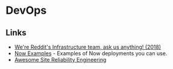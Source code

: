 # DevOps

## Links

- [We're Reddit's Infrastructure team, ask us anything! (2018)](https://www.reddit.com/r/sysadmin/comments/9x577m/were_reddits_infrastructure_team_ask_us_anything/?utm_content=comments&utm_medium=user&utm_source=reddit&utm_name=u_nikivi)
- [Now Examples](https://github.com/zeit/now-examples) - Examples of Now deployments you can use.
- [Awesome Site Reliability Engineering](https://github.com/dastergon/awesome-sre#readme)